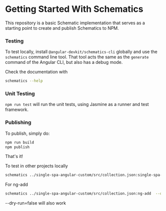 # Getting Started With Schematics

This repository is a basic Schematic implementation that serves as a starting point to create and publish Schematics to NPM.

### Testing

To test locally, install `@angular-devkit/schematics-cli` globally and use the `schematics` command line tool. That tool acts the same as the `generate` command of the Angular CLI, but also has a debug mode.

Check the documentation with

```bash
schematics --help
```

### Unit Testing

`npm run test` will run the unit tests, using Jasmine as a runner and test framework.

### Publishing

To publish, simply do:

```bash
npm run build
npm publish
```

That's it!

To test in other projects locally

```bash
schematics ../single-spa-angular-custom/src/collection.json:single-spa-angular-custom --debug=false
```

For ng-add

```bash
schematics ../single-spa-angular-custom/src/collection.json:ng-add  --debug=false
```

--dry-run=false will also work
